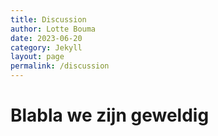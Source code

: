 ```yaml
---
title: Discussion 
author: Lotte Bouma
date: 2023-06-20
category: Jekyll
layout: page
permalink: /discussion
---
```


# Blabla we zijn geweldig
